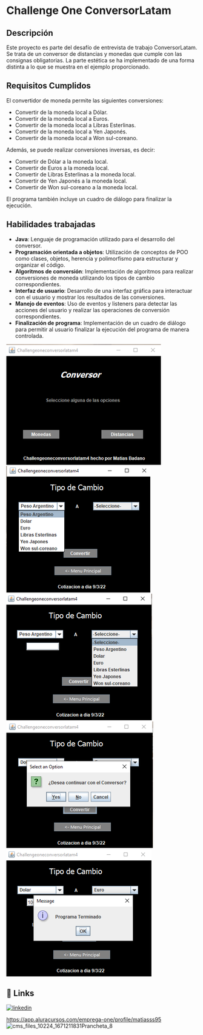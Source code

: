 # Challenge One ConversorLatam

## Descripción

Este proyecto es parte del desafío de entrevista de trabajo ConversorLatam. Se trata de un conversor de distancias y monedas que cumple con las consignas obligatorias. La parte estética se ha implementado de una forma distinta a lo que se muestra en el ejemplo proporcionado.

## Requisitos Cumplidos

El convertidor de moneda permite las siguientes conversiones:

- Convertir de la moneda local a Dólar.
- Convertir de la moneda local a Euros.
- Convertir de la moneda local a Libras Esterlinas.
- Convertir de la moneda local a Yen Japonés.
- Convertir de la moneda local a Won sul-coreano.

Además, se puede realizar conversiones inversas, es decir:

- Convertir de Dólar a la moneda local.
- Convertir de Euros a la moneda local.
- Convertir de Libras Esterlinas a la moneda local.
- Convertir de Yen Japonés a la moneda local.
- Convertir de Won sul-coreano a la moneda local.

El programa también incluye un cuadro de diálogo para finalizar la ejecución.

## Habilidades trabajadas

- **Java**: Lenguaje de programación utilizado para el desarrollo del conversor.
- **Programación orientada a objetos**: Utilización de conceptos de POO como clases, objetos, herencia y polimorfismo para estructurar y organizar el código.
- **Algoritmos de conversión**: Implementación de algoritmos para realizar conversiones de moneda utilizando los tipos de cambio correspondientes.
- **Interfaz de usuario**: Desarrollo de una interfaz gráfica para interactuar con el usuario y mostrar los resultados de las conversiones.
- **Manejo de eventos**: Uso de eventos y listeners para detectar las acciones del usuario y realizar las operaciones de conversión correspondientes.
- **Finalización de programa**: Implementación de un cuadro de diálogo para permitir al usuario finalizar la ejecución del programa de manera controlada.

![Funcionamiento de la Aplicacion](https://github.com/MatiasJB95/ChallengeoneConversorLatam/blob/main/.settings/app1.png)
![Funcionamiento de la Aplicacion](https://github.com/MatiasJB95/ChallengeoneConversorLatam/blob/main/.settings/App2.png)
![Funcionamiento de la Aplicacion](https://github.com/MatiasJB95/ChallengeoneConversorLatam/blob/main/.settings/App3.png)
![Funcionamiento de la Aplicacion](https://github.com/MatiasJB95/ChallengeoneConversorLatam/blob/main/.settings/App4.png)
![Funcionamiento de la Aplicacion](https://github.com/MatiasJB95/ChallengeoneConversorLatam/blob/main/.settings/App5.png)


## 🔗 Links

[![linkedin](https://img.shields.io/badge/linkedin-0A66C2?style=for-the-badge&logo=linkedin&logoColor=white)](https://www.linkedin.com/in/matiasjb95/)

https://app.aluracursos.com/emprega-one/profile/matiasss95
![cms_files_10224_1671211831Prancheta_8](https://github.com/MatiasJB95/ChallengeoneConversorLatam/assets/115195236/0a540898-9828-4bd6-be44-a730cd461001)






